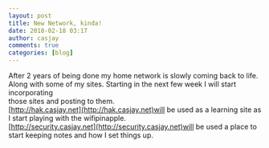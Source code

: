 ```yaml
---
layout: post
title: New Network, kinda!
date: 2018-02-18 03:17
author: casjay
comments: true
categories: [blog]
---
```


After 2 years of being done my home network is slowly coming back to life.  
Along with some of my sites. Starting in the next few week I will start incorporating  
those sites and posting to them.  
[http://hak.casjay.net](http://hak.casjay.net)will be  used as a learning site as I start playing with the wifipinapple.  
[http://security.casjay.net](http://security.casjay.net)will be used a place to start keeping notes and how I set things up.  
